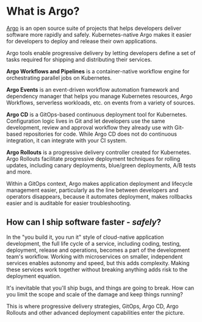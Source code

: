 # What is Argo? 

[Argo](https://www.getambassador.io/products/argo/) is an open source suite of projects that helps developers deliver software more rapidly and safely. Kubernetes-native Argo makes it easier for developers to deploy and release their own applications. 

Argo tools enable progressive delivery by letting developers define a set of tasks required for shipping and distributing their services. 

**Argo Workflows and Pipelines** is a container-native workflow engine for orchestrating parallel jobs on Kubernetes. 

**Argo Events** is an event-driven workflow automation framework and dependency manager that helps you manage Kubernetes resources, Argo Workflows, serverless workloads, etc. on events from a variety of sources.

**Argo CD** is a GitOps-based continuous deployment tool for Kubernetes. Configuration logic lives in Git and let developers use the same development, review and approval workflow they already use with Git-based repositories for code. While Argo CD does not do continuous integration, it can integrate with your CI system.

**Argo Rollouts** is a progressive delivery controller created for Kubernetes. Argo Rollouts facilitate progressive deployment techniques for rolling updates, including canary deployments, blue/green deployments, A/B tests and more. 

Within a GitOps context, Argo makes application deployment and lifecycle management easier, particularly as the line between developers and operators disappears, because it automates deployment, makes rollbacks easier and is auditable for easier troubleshooting.

## How can I ship software faster - _safely_?

In the "you build it, you run it" style of cloud-native application development, the full life cycle of a service, including coding, testing, deployment, release and operations, becomes a part of the development team's workflow. Working with microservices on smaller, independent services enables autonomy and speed, but this adds complexity. Making these services work together without breaking anything adds risk to the deployment equation.

It's inevitable that you'll ship bugs, and things are going to break. How can you limit the scope and scale of the damage and keep things running?

This is where progressive delivery strategies, GitOps, Argo CD, Argo Rollouts and other advanced deployment capabilities enter the picture.  